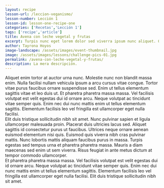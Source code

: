 ```yaml
---
layout: recipe
lesson-url: /leccion-veganismo/
lesson-number: Lección 1
lesson-id: lesson-one-recipe-one
categories: ['Recetas','Lección 1']
tags: ['recipe','article']
title: Avena con leche vegetal y frutas
excerpt: Turpis nunc eget lorem dolor sed viverra ipsum nunc aliquet. Quis lectus nulla at volutpat diam ut venenatis. Cras ornare arcu dui vivamus arcu felis bibendum ut.
author: Tayrona Hoyos
image-landscape: /assets/images/event-thumbnail.jpg
image: /assets/images/lessons/challenge-pics-01.jpg
permalink: /avena-con-leche-vegetal-y-frutas/
description: La mera descripción.
---
```

<span class="post-content-p">
  Aliquet enim tortor at auctor urna nunc. Molestie nunc non blandit massa enim. Nulla facilisi nullam vehicula ipsum a arcu cursus vitae congue. Tortor vitae purus faucibus ornare suspendisse sed. Enim ut tellus elementum sagittis vitae et leo duis ut. Et pharetra pharetra massa massa. Vel facilisis volutpat est velit egestas dui id ornare arcu. Neque volutpat ac tincidunt vitae semper quis. Enim nec dui nunc mattis enim ut tellus elementum sagittis. Elementum facilisis leo vel fringilla est ullamcorper eget nulla facilisi.
</span>  
<div class="post-content-space"></div>

<span class="post-content-p">
  Elit duis tristique sollicitudin nibh sit amet. Nunc pulvinar sapien et ligula ullamcorper malesuada proin. Placerat duis ultricies lacus sed. Aliquet sagittis id consectetur purus ut faucibus. Ultrices neque ornare aenean euismod elementum nisi quis. Euismod quis viverra nibh cras pulvinar mattis. Nunc lobortis mattis aliquam faucibus purus in massa. Turpis egestas sed tempus urna et pharetra pharetra massa. Mauris a diam maecenas sed enim ut sem viverra. Risus feugiat in ante metus dictum at tempor commodo ullamcorper.
</span>    
<div class="post-content-space"></div>

<span class="post-content-p">
  Et pharetra pharetra massa massa. Vel facilisis volutpat est velit egestas dui id ornare arcu. Neque volutpat ac tincidunt vitae semper quis. Enim nec dui nunc mattis enim ut tellus elementum sagittis. Elementum facilisis leo vel fringilla est ullamcorper eget nulla facilisi. Elit duis tristique sollicitudin nibh sit amet.
</span>
<div class="post-content-space"></div>  
